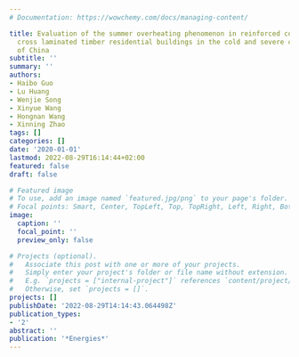 ```yaml
---
# Documentation: https://wowchemy.com/docs/managing-content/

title: Evaluation of the summer overheating phenomenon in reinforced concrete and
  cross laminated timber residential buildings in the cold and severe cold regions
  of China
subtitle: ''
summary: ''
authors:
- Haibo Guo
- Lu Huang
- Wenjie Song
- Xinyue Wang
- Hongnan Wang
- Xinning Zhao
tags: []
categories: []
date: '2020-01-01'
lastmod: 2022-08-29T16:14:44+02:00
featured: false
draft: false

# Featured image
# To use, add an image named `featured.jpg/png` to your page's folder.
# Focal points: Smart, Center, TopLeft, Top, TopRight, Left, Right, BottomLeft, Bottom, BottomRight.
image:
  caption: ''
  focal_point: ''
  preview_only: false

# Projects (optional).
#   Associate this post with one or more of your projects.
#   Simply enter your project's folder or file name without extension.
#   E.g. `projects = ["internal-project"]` references `content/project/deep-learning/index.md`.
#   Otherwise, set `projects = []`.
projects: []
publishDate: '2022-08-29T14:14:43.064498Z'
publication_types:
- '2'
abstract: ''
publication: '*Energies*'
---
```

